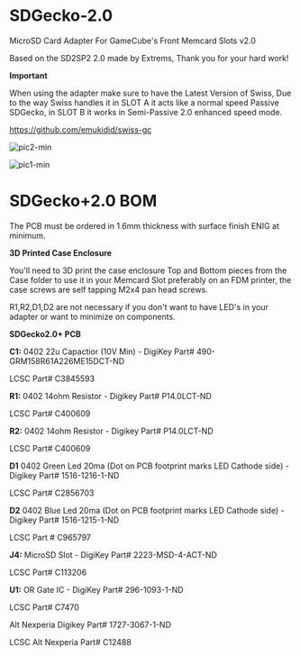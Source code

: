 # SDGecko-2.0
MicroSD Card Adapter For GameCube's Front Memcard Slots v2.0

Based on the SD2SP2 2.0 made by Extrems, Thank you for your hard work!

**Important**

When using the adapter make sure to have the Latest Version of Swiss, Due to the way Swiss handles it in SLOT A it 
acts like a normal speed Passive SDGecko, in SLOT B it works in Semi-Passive 2.0 enhanced speed mode.

https://github.com/emukidid/swiss-gc


![pic2-min](https://github.com/silverstee1/SDGecko-2.0/assets/54997238/59c93b1c-e125-4f11-bd6a-de820ad7bec4)


![pic1-min](https://github.com/silverstee1/SDGecko-2.0/assets/54997238/1bf45114-eea7-4dab-b3b1-8283326eda77)



SDGecko+2.0 BOM
=====================================
The PCB must be ordered in 1.6mm thickness with surface finish ENIG at minimum.

**3D Printed Case Enclosure**

You'll need to 3D print the case enclosure Top and Bottom pieces from the Case folder to use it in your Memcard Slot preferably on an FDM printer, 
the case screws are self tapping M2x4 pan head screws.

R1,R2,D1,D2 are not necessary if you don't want to have LED's in your adapter or want to minimize on components.

**SDGecko2.0+ PCB**

**C1:** 0402 22u Capactior (10V Min) - DigiKey Part# 490-GRM158R61A226ME15DCT-ND

LCSC Part# C3845593

**R1:** 0402 14ohm Resistor - Digikey Part# P14.0LCT-ND

LCSC Part# C400609

**R2:** 0402 14ohm Resistor - Digikey Part# P14.0LCT-ND

LCSC Part# C400609

**D1** 0402 Green Led 20ma (Dot on PCB footprint marks LED Cathode side) - Digikey Part# 1516-1216-1-ND

LCSC Part# C2856703

**D2** 0402 Blue Led 20ma (Dot on PCB footprint marks LED Cathode side) - Digikey Part# 1516-1215-1-ND

LCSC Part # C965797

**J4:** MicroSD Slot - DigiKey Part# 2223-MSD-4-ACT-ND

LCSC Part# C113206

**U1:** OR Gate IC - DigiKey Part# 296-1093-1-ND

LCSC Part# C7470

Alt Nexperia Digikey Part# 1727-3067-1-ND

LCSC Alt Nexperia Part# C12488
